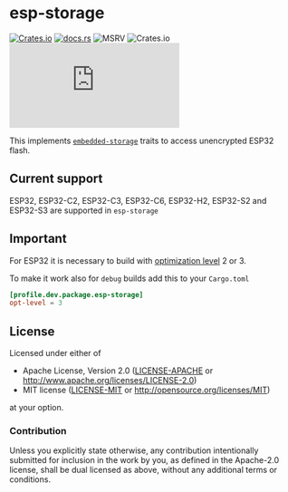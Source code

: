 # esp-storage

[![Crates.io](https://img.shields.io/crates/v/esp-storage?labelColor=1C2C2E&color=C96329&logo=Rust&style=flat-square)](https://crates.io/crates/esp-storage)
[![docs.rs](https://img.shields.io/docsrs/esp-storage?labelColor=1C2C2E&color=C96329&logo=rust&style=flat-square)](https://docs.rs/esp-storage)
![MSRV](https://img.shields.io/badge/MSRV-1.76-blue?labelColor=1C2C2E&style=flat-square)
![Crates.io](https://img.shields.io/crates/l/esp-storage?labelColor=1C2C2E&style=flat-square)
[![Matrix](https://img.shields.io/matrix/esp-rs:matrix.org?label=join%20matrix&labelColor=1C2C2E&color=BEC5C9&logo=matrix&style=flat-square)](https://matrix.to/#/#esp-rs:matrix.org)

This implements [`embedded-storage`](https://github.com/rust-embedded-community/embedded-storage) traits to access unencrypted ESP32 flash.

## Current support

ESP32, ESP32-C2, ESP32-C3, ESP32-C6, ESP32-H2, ESP32-S2 and ESP32-S3 are supported in `esp-storage`

## Important

For ESP32 it is necessary to build with [optimization level](https://doc.rust-lang.org/cargo/reference/profiles.html#opt-level) 2 or 3.

To make it work also for `debug` builds add this to your `Cargo.toml`

```toml
[profile.dev.package.esp-storage]
opt-level = 3
```

## License

Licensed under either of

- Apache License, Version 2.0 ([LICENSE-APACHE](../LICENSE-APACHE) or
  http://www.apache.org/licenses/LICENSE-2.0)
- MIT license ([LICENSE-MIT](../LICENSE-MIT) or http://opensource.org/licenses/MIT)

at your option.

### Contribution

Unless you explicitly state otherwise, any contribution intentionally submitted for inclusion in the
work by you, as defined in the Apache-2.0 license, shall be dual licensed as above, without any
additional terms or conditions.

